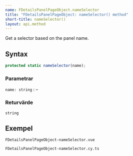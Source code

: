 ```yaml
---
name: FDetailsPanelPageObject.nameSelector
title: "FDetailsPanelPageObject: nameSelector() method"
short-title: nameSelector()
layout: api.method
---
```


Get a selector based on the panel name.

## Syntax

```ts nocompile nolint
protected static nameSelector(name);
```

### Parametrar

`name: string`
: &ndash;

### Returvärde

`string`

## Exempel

```import static
FDetailsPanelPageObject-nameSelector.vue
```

```import
FDetailsPanelPageObject-nameSelector.cy.ts
```
